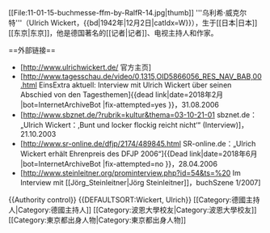 [[File:11-01-15-buchmesse-ffm-by-RalfR-14.jpg|thumb]]
'''乌利希·威克尔特'''（Ulrich Wickert，{{bd|1942年|12月2日|catIdx=W}}），生于[[日本|日本]][[东京|东京]]，他是德国著名的[[记者|记者]]、电视主持人和作家。

==外部链接==
* [http://www.ulrichwickert.de/ 官方主页]
* [http://www.tagesschau.de/video/0,1315,OID5866056_RES_NAV_BAB,00.html EinsExtra aktuell: Interview mit Ulrich Wickert über seinen Abschied von den Tagesthemen]{{dead link|date=2018年2月 |bot=InternetArchiveBot |fix-attempted=yes }}，31.08.2006
* [http://www.sbznet.de/?rubrik=kultur&thema=03-10-21-01 sbznet.de：„Ulrich Wickert：‚Bunt und locker flockig reicht nicht‘“ (Interview)]，21.10.2003
* [http://www.sr-online.de/dfjp/2174/489845.html SR-online.de：„Ulrich Wickert erhält Ehrenpreis des DFJP 2006“]{{Dead link|date=2018年6月 |bot=InternetArchiveBot |fix-attempted=no }}，28.04.2006
* [http://www.steinleitner.org/prominterview.php?id=54&ts=%20 Im Interview mit [[Jörg_Steinleitner|Jörg Steinleitner]]，buchSzene 1/2007]

{{Authority control}}
{{DEFAULTSORT:Wickert, Ulrich}}
[[Category:德國主持人|Category:德國主持人]]
[[Category:波恩大學校友|Category:波恩大學校友]]
[[Category:東京都出身人物|Category:東京都出身人物]]